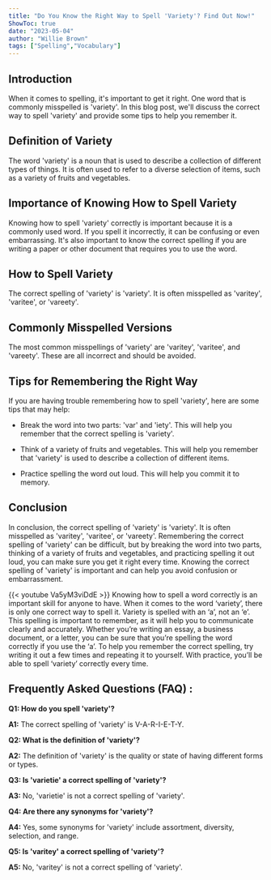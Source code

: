 ```yaml
---
title: "Do You Know the Right Way to Spell 'Variety'? Find Out Now!"
ShowToc: true 
date: "2023-05-04"
author: "Willie Brown" 
tags: ["Spelling","Vocabulary"]
---
```

## Introduction 

When it comes to spelling, it's important to get it right. One word that is commonly misspelled is 'variety'. In this blog post, we'll discuss the correct way to spell 'variety' and provide some tips to help you remember it. 

## Definition of Variety

The word 'variety' is a noun that is used to describe a collection of different types of things. It is often used to refer to a diverse selection of items, such as a variety of fruits and vegetables. 

## Importance of Knowing How to Spell Variety

Knowing how to spell 'variety' correctly is important because it is a commonly used word. If you spell it incorrectly, it can be confusing or even embarrassing. It's also important to know the correct spelling if you are writing a paper or other document that requires you to use the word. 

## How to Spell Variety

The correct spelling of 'variety' is 'variety'. It is often misspelled as 'varitey', 'varitee', or 'vareety'. 

## Commonly Misspelled Versions

The most common misspellings of 'variety' are 'varitey', 'varitee', and 'vareety'. These are all incorrect and should be avoided. 

## Tips for Remembering the Right Way

If you are having trouble remembering how to spell 'variety', here are some tips that may help: 

- Break the word into two parts: 'var' and 'iety'. This will help you remember that the correct spelling is 'variety'. 

- Think of a variety of fruits and vegetables. This will help you remember that 'variety' is used to describe a collection of different items. 

- Practice spelling the word out loud. This will help you commit it to memory. 

## Conclusion

In conclusion, the correct spelling of 'variety' is 'variety'. It is often misspelled as 'varitey', 'varitee', or 'vareety'. Remembering the correct spelling of 'variety' can be difficult, but by breaking the word into two parts, thinking of a variety of fruits and vegetables, and practicing spelling it out loud, you can make sure you get it right every time. Knowing the correct spelling of 'variety' is important and can help you avoid confusion or embarrassment.

{{< youtube Va5yM3viDdE >}} 
Knowing how to spell a word correctly is an important skill for anyone to have. When it comes to the word ‘variety’, there is only one correct way to spell it. Variety is spelled with an ‘a’, not an ‘e’. This spelling is important to remember, as it will help you to communicate clearly and accurately. Whether you’re writing an essay, a business document, or a letter, you can be sure that you’re spelling the word correctly if you use the ‘a’. To help you remember the correct spelling, try writing it out a few times and repeating it to yourself. With practice, you’ll be able to spell ‘variety’ correctly every time.

## Frequently Asked Questions (FAQ) :
**Q1: How do you spell 'variety'?**

**A1:** The correct spelling of 'variety' is V-A-R-I-E-T-Y.

**Q2: What is the definition of 'variety'?**

**A2:** The definition of 'variety' is the quality or state of having different forms or types.

**Q3: Is 'varietie' a correct spelling of 'variety'?**

**A3:** No, 'varietie' is not a correct spelling of 'variety'.

**Q4: Are there any synonyms for 'variety'?**

**A4:** Yes, some synonyms for 'variety' include assortment, diversity, selection, and range.

**Q5: Is 'varitey' a correct spelling of 'variety'?**

**A5:** No, 'varitey' is not a correct spelling of 'variety'.






